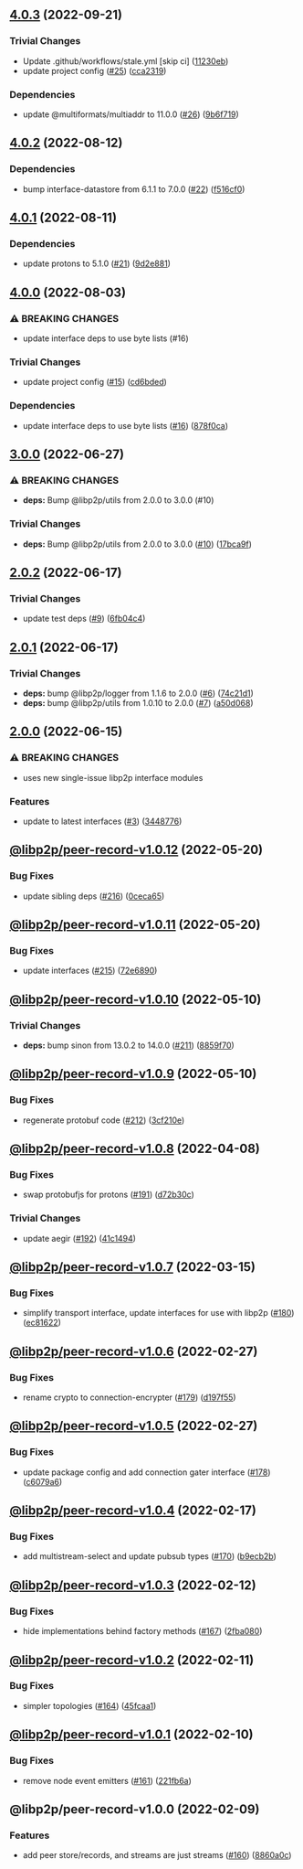 ## [4.0.3](https://github.com/libp2p/js-libp2p-peer-record/compare/v4.0.2...v4.0.3) (2022-09-21)


### Trivial Changes

* Update .github/workflows/stale.yml [skip ci] ([11230eb](https://github.com/libp2p/js-libp2p-peer-record/commit/11230eb3a6a6e9791e47b7374e0b606be5ca2cc3))
* update project config ([#25](https://github.com/libp2p/js-libp2p-peer-record/issues/25)) ([cca2319](https://github.com/libp2p/js-libp2p-peer-record/commit/cca231954701ed2edce6d41d4c3cd3d80d747549))


### Dependencies

* update @multiformats/multiaddr to 11.0.0 ([#26](https://github.com/libp2p/js-libp2p-peer-record/issues/26)) ([9b6f719](https://github.com/libp2p/js-libp2p-peer-record/commit/9b6f719628bcd2a69a23cf672e398b69b4415629))

## [4.0.2](https://github.com/libp2p/js-libp2p-peer-record/compare/v4.0.1...v4.0.2) (2022-08-12)


### Dependencies

* bump interface-datastore from 6.1.1 to 7.0.0 ([#22](https://github.com/libp2p/js-libp2p-peer-record/issues/22)) ([f516cf0](https://github.com/libp2p/js-libp2p-peer-record/commit/f516cf0e015bbb15810bf3f121c9c911b6ffb160))

## [4.0.1](https://github.com/libp2p/js-libp2p-peer-record/compare/v4.0.0...v4.0.1) (2022-08-11)


### Dependencies

* update protons to 5.1.0 ([#21](https://github.com/libp2p/js-libp2p-peer-record/issues/21)) ([9d2e881](https://github.com/libp2p/js-libp2p-peer-record/commit/9d2e88165271c283a6ded4837bc2681fd8cf2f0a))

## [4.0.0](https://github.com/libp2p/js-libp2p-peer-record/compare/v3.0.0...v4.0.0) (2022-08-03)


### ⚠ BREAKING CHANGES

* update interface deps to use byte lists (#16)

### Trivial Changes

* update project config ([#15](https://github.com/libp2p/js-libp2p-peer-record/issues/15)) ([cd6bded](https://github.com/libp2p/js-libp2p-peer-record/commit/cd6bded2ef90a65c3026bb028879ae6c1f09c260))


### Dependencies

* update interface deps to use byte lists ([#16](https://github.com/libp2p/js-libp2p-peer-record/issues/16)) ([878f0ca](https://github.com/libp2p/js-libp2p-peer-record/commit/878f0ca0945d535c578c0285b33532bfefd80fbb))

## [3.0.0](https://github.com/libp2p/js-libp2p-peer-record/compare/v2.0.2...v3.0.0) (2022-06-27)


### ⚠ BREAKING CHANGES

* **deps:** Bump @libp2p/utils from 2.0.0 to 3.0.0 (#10)

### Trivial Changes

* **deps:** Bump @libp2p/utils from 2.0.0 to 3.0.0 ([#10](https://github.com/libp2p/js-libp2p-peer-record/issues/10)) ([17bca9f](https://github.com/libp2p/js-libp2p-peer-record/commit/17bca9fa8447a501ec473f4732017e102ef01141))

## [2.0.2](https://github.com/libp2p/js-libp2p-peer-record/compare/v2.0.1...v2.0.2) (2022-06-17)


### Trivial Changes

* update test deps ([#9](https://github.com/libp2p/js-libp2p-peer-record/issues/9)) ([6fb04c4](https://github.com/libp2p/js-libp2p-peer-record/commit/6fb04c45d0f9e7c875b3d7e4228b6d6f78180f92))

## [2.0.1](https://github.com/libp2p/js-libp2p-peer-record/compare/v2.0.0...v2.0.1) (2022-06-17)


### Trivial Changes

* **deps:** bump @libp2p/logger from 1.1.6 to 2.0.0 ([#6](https://github.com/libp2p/js-libp2p-peer-record/issues/6)) ([74c21d1](https://github.com/libp2p/js-libp2p-peer-record/commit/74c21d14991ed5f16c372584fc0966ba17bdfc22))
* **deps:** bump @libp2p/utils from 1.0.10 to 2.0.0 ([#7](https://github.com/libp2p/js-libp2p-peer-record/issues/7)) ([a50d068](https://github.com/libp2p/js-libp2p-peer-record/commit/a50d0685b6c4e2b5038af74f01910deb272efbb4))

## [2.0.0](https://github.com/libp2p/js-libp2p-peer-record/compare/v1.0.12...v2.0.0) (2022-06-15)


### ⚠ BREAKING CHANGES

* uses new single-issue libp2p interface modules

### Features

* update to latest interfaces ([#3](https://github.com/libp2p/js-libp2p-peer-record/issues/3)) ([3448776](https://github.com/libp2p/js-libp2p-peer-record/commit/34487765885d10fadf2b1e7727e0f1587f72ad97))

## [@libp2p/peer-record-v1.0.12](https://github.com/libp2p/js-libp2p-interfaces/compare/@libp2p/peer-record-v1.0.11...@libp2p/peer-record-v1.0.12) (2022-05-20)


### Bug Fixes

* update sibling deps ([#216](https://github.com/libp2p/js-libp2p-interfaces/issues/216)) ([0ceca65](https://github.com/libp2p/js-libp2p-interfaces/commit/0ceca658901e92de554c828105b328b88a1416f8))

## [@libp2p/peer-record-v1.0.11](https://github.com/libp2p/js-libp2p-interfaces/compare/@libp2p/peer-record-v1.0.10...@libp2p/peer-record-v1.0.11) (2022-05-20)


### Bug Fixes

* update interfaces ([#215](https://github.com/libp2p/js-libp2p-interfaces/issues/215)) ([72e6890](https://github.com/libp2p/js-libp2p-interfaces/commit/72e6890826dadbd6e7cbba5536bde350ca4286e6))

## [@libp2p/peer-record-v1.0.10](https://github.com/libp2p/js-libp2p-interfaces/compare/@libp2p/peer-record-v1.0.9...@libp2p/peer-record-v1.0.10) (2022-05-10)


### Trivial Changes

* **deps:** bump sinon from 13.0.2 to 14.0.0 ([#211](https://github.com/libp2p/js-libp2p-interfaces/issues/211)) ([8859f70](https://github.com/libp2p/js-libp2p-interfaces/commit/8859f70943c0bcdb210f54a338ae901739e5e6f2))

## [@libp2p/peer-record-v1.0.9](https://github.com/libp2p/js-libp2p-interfaces/compare/@libp2p/peer-record-v1.0.8...@libp2p/peer-record-v1.0.9) (2022-05-10)


### Bug Fixes

* regenerate protobuf code ([#212](https://github.com/libp2p/js-libp2p-interfaces/issues/212)) ([3cf210e](https://github.com/libp2p/js-libp2p-interfaces/commit/3cf210e230863f8049ac6c3ed2e73abb180fb8b2))

## [@libp2p/peer-record-v1.0.8](https://github.com/libp2p/js-libp2p-interfaces/compare/@libp2p/peer-record-v1.0.7...@libp2p/peer-record-v1.0.8) (2022-04-08)


### Bug Fixes

* swap protobufjs for protons ([#191](https://github.com/libp2p/js-libp2p-interfaces/issues/191)) ([d72b30c](https://github.com/libp2p/js-libp2p-interfaces/commit/d72b30cfca4b9145e0b31db28e8fa3329a180e83))


### Trivial Changes

* update aegir ([#192](https://github.com/libp2p/js-libp2p-interfaces/issues/192)) ([41c1494](https://github.com/libp2p/js-libp2p-interfaces/commit/41c14941e8b67d6601a90b4d48a2776573d55e60))

## [@libp2p/peer-record-v1.0.7](https://github.com/libp2p/js-libp2p-interfaces/compare/@libp2p/peer-record-v1.0.6...@libp2p/peer-record-v1.0.7) (2022-03-15)


### Bug Fixes

* simplify transport interface, update interfaces for use with libp2p ([#180](https://github.com/libp2p/js-libp2p-interfaces/issues/180)) ([ec81622](https://github.com/libp2p/js-libp2p-interfaces/commit/ec81622e5b7c6d256e0f8aed6d3695642473293b))

## [@libp2p/peer-record-v1.0.6](https://github.com/libp2p/js-libp2p-interfaces/compare/@libp2p/peer-record-v1.0.5...@libp2p/peer-record-v1.0.6) (2022-02-27)


### Bug Fixes

* rename crypto to connection-encrypter ([#179](https://github.com/libp2p/js-libp2p-interfaces/issues/179)) ([d197f55](https://github.com/libp2p/js-libp2p-interfaces/commit/d197f554d7cdadb3b05ed2d6c69fda2c4362b1eb))

## [@libp2p/peer-record-v1.0.5](https://github.com/libp2p/js-libp2p-interfaces/compare/@libp2p/peer-record-v1.0.4...@libp2p/peer-record-v1.0.5) (2022-02-27)


### Bug Fixes

* update package config and add connection gater interface ([#178](https://github.com/libp2p/js-libp2p-interfaces/issues/178)) ([c6079a6](https://github.com/libp2p/js-libp2p-interfaces/commit/c6079a6367f004788062df3e30ad2e26330d947b))

## [@libp2p/peer-record-v1.0.4](https://github.com/libp2p/js-libp2p-interfaces/compare/@libp2p/peer-record-v1.0.3...@libp2p/peer-record-v1.0.4) (2022-02-17)


### Bug Fixes

* add multistream-select and update pubsub types ([#170](https://github.com/libp2p/js-libp2p-interfaces/issues/170)) ([b9ecb2b](https://github.com/libp2p/js-libp2p-interfaces/commit/b9ecb2bee8f2abc0c41bfcf7bf2025894e37ddc2))

## [@libp2p/peer-record-v1.0.3](https://github.com/libp2p/js-libp2p-interfaces/compare/@libp2p/peer-record-v1.0.2...@libp2p/peer-record-v1.0.3) (2022-02-12)


### Bug Fixes

* hide implementations behind factory methods ([#167](https://github.com/libp2p/js-libp2p-interfaces/issues/167)) ([2fba080](https://github.com/libp2p/js-libp2p-interfaces/commit/2fba0800c9896af6dcc49da4fa904bb4a3e3e40d))

## [@libp2p/peer-record-v1.0.2](https://github.com/libp2p/js-libp2p-interfaces/compare/@libp2p/peer-record-v1.0.1...@libp2p/peer-record-v1.0.2) (2022-02-11)


### Bug Fixes

* simpler topologies ([#164](https://github.com/libp2p/js-libp2p-interfaces/issues/164)) ([45fcaa1](https://github.com/libp2p/js-libp2p-interfaces/commit/45fcaa10a6a3215089340ff2eff117d7fd1100e7))

## [@libp2p/peer-record-v1.0.1](https://github.com/libp2p/js-libp2p-interfaces/compare/@libp2p/peer-record-v1.0.0...@libp2p/peer-record-v1.0.1) (2022-02-10)


### Bug Fixes

* remove node event emitters ([#161](https://github.com/libp2p/js-libp2p-interfaces/issues/161)) ([221fb6a](https://github.com/libp2p/js-libp2p-interfaces/commit/221fb6a024430dc56288d73d8b8ce1aa88427701))

## @libp2p/peer-record-v1.0.0 (2022-02-09)


### Features

* add peer store/records, and streams are just streams ([#160](https://github.com/libp2p/js-libp2p-interfaces/issues/160)) ([8860a0c](https://github.com/libp2p/js-libp2p-interfaces/commit/8860a0cd46b359a5648402d83870f7ff957222fe))

